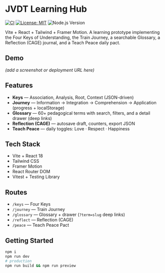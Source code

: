 # JVDT Learning Hub
[![CI](https://github.com/jvdutoit/jvdt-learning-app/actions/workflows/ci.yml/badge.svg)](https://github.com/jvdutoit/jvdt-learning-app/actions/workflows/ci.yml)
[![License: MIT](https://img.shields.io/badge/License-MIT-yellow.svg)](https://opensource.org/licenses/MIT)
![Node.js Version](https://img.shields.io/badge/node-20-green)

Vite + React + Tailwind + Framer Motion. A learning prototype implementing the Four Keys of Understanding, the Train Journey, a searchable Glossary, a Reflection (CAGE) journal, and a Teach Peace daily pact.

## Demo
_(add a screenshot or deployment URL here)_

## Features
- **Keys** — Association, Analysis, Root, Context (JSON-driven)
- **Journey** — Information → Integration → Comprehension → Application (progress + localStorage)
- **Glossary** — 60+ pedagogical terms with search, filters, and a detail drawer (deep links)
- **Reflection (CAGE)** — autosave draft, counters, export JSON
- **Teach Peace** — daily toggles: Love · Respect · Happiness

## Tech Stack
- Vite + React 18
- Tailwind CSS
- Framer Motion
- React Router DOM
- Vitest + Testing Library

## Routes
- `/keys` — Four Keys
- `/journey` — Train Journey
- `/glossary` — Glossary + drawer (`?term=slug` deep links)
- `/reflect` — Reflection (CAGE)
- `/peace` — Teach Peace Pact

## Getting Started
```bash
npm i
npm run dev
# production
npm run build && npm run preview
```
